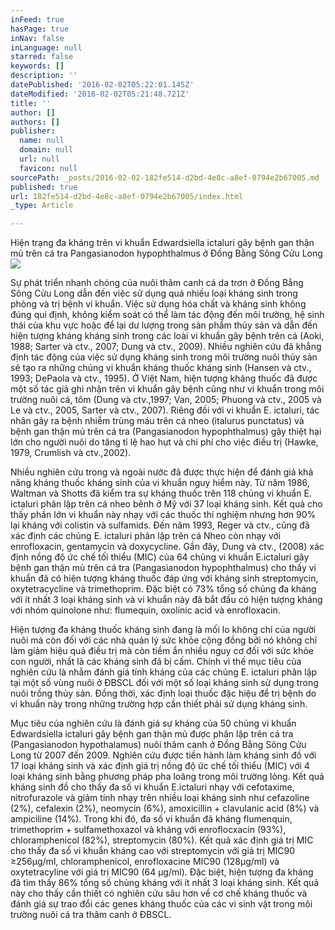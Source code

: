 ```yaml
---
inFeed: true
hasPage: true
inNav: false
inLanguage: null
starred: false
keywords: []
description: ''
datePublished: '2016-02-02T05:22:01.145Z'
dateModified: '2016-02-02T05:21:48.721Z'
title: ''
author: []
authors: []
publisher:
  name: null
  domain: null
  url: null
  favicon: null
sourcePath: _posts/2016-02-02-182fe514-d2bd-4e8c-a8ef-0794e2b67005.md
published: true
url: 182fe514-d2bd-4e8c-a8ef-0794e2b67005/index.html
_type: Article

---
```

Hiện trạng đa kháng trên vi khuẩn Edwardsiella ictaluri gây bệnh gan thận mủ trên cá tra Pangasianodon hypophthalmus ở Đồng Bằng Sông Cửu Long
![](https://the-grid-user-content.s3-us-west-2.amazonaws.com/3dadfbac-ecad-4721-8b69-b9e22e0392fe.jpg)

Sự phát triển nhanh chóng của nuôi thâm canh cá da trơn ở Đồng Bằng Sông Cửu Long dẫn đến việc sử dụng quá nhiều loại kháng sinh trong phòng và trị bệnh vi khuẩn. Việc sử dụng hóa chất và kháng sinh không đúng qui định, không kiểm soát có thể làm tác động đến môi trường, hệ sinh thái của khu vực hoặc để lại dư lượng trong sản phẩm thủy sản và dẫn đến hiện tượng kháng kháng sinh trong các loài vi khuẩn gây bệnh trên cá (Aoki, 1988; Sarter và ctv., 2007; Dung và ctv., 2009). Nhiều nghiên cứu đã khẳng định tác động của việc sử dụng kháng sinh trong môi trường nuôi thủy sản sẽ tạo ra những chủng vi khuẩn kháng thuốc kháng sinh (Hansen và ctv., 1993; DePaola và ctv., 1995). Ở Việt Nam, hiện tượng kháng thuốc đã được một số tác giả ghi nhận trên vi khuẩn gây bệnh cũng như vi khuẩn trong môi trường nuôi cá, tôm (Dung và ctv.,1997; Van, 2005; Phuong và ctv., 2005 và Le và ctv., 2005, Sarter và ctv., 2007). Riêng đối với vi khuẩn E. ictaluri, tác nhân gây ra bệnh nhiễm trùng máu trên cá nheo (italurus punctatus) và bệnh gan thận mủ trên cá tra (Pangasianodon hypophthalmus) gây thiệt hại lớn cho người nuôi do tăng tỉ lệ hao hụt và chi phí cho việc điều trị (Hawke, 1979, Crumlish và ctv.,2002).

Nhiều nghiên cứu trong và ngoài nước đã được thực hiện để đánh giá khả năng kháng thuốc kháng sinh của vi khuẩn nguy hiểm này. Từ năm 1986, Waltman và Shotts đã kiểm tra sự kháng thuốc trên 118 chủng vi khuẩn E. ictaluri phân lập trên cá nheo bênh ở Mỹ với 37 loại kháng sinh. Kết quả cho thấy phần lớn vi khuẩn này nhạy với các thuốc thí nghiệm nhưng hơn 90% lại kháng với colistin và sulfamids. Đến năm 1993, Reger và ctv., cũng đã xác định các chủng E. ictaluri phân lập trên cá Nheo còn nhạy với enrofloxacin, gentamycin và doxycycline. Gần đây, Dung và ctv., (2008) xác định nồng độ ức chế tối thiểu (MIC) của 64 chủng vi khuẩn E.ictaluri gây bệnh gan thận mủ trên cá tra (Pangasianodon hypophthalmus) cho thấy vi khuẩn đã có hiện tượng kháng thuốc đáp ứng với kháng sinh streptomycin, oxytetracycline và trimethoprim. Đặc biệt có 73% tổng số chủng đa kháng với ít nhất 3 loại kháng sinh và vi khuẩn này đã bắt đầu có hiện tượng kháng với nhóm quinolone như: flumequin, oxolinic acid và enrofloxacin.

Hiện tượng đa kháng thuốc kháng sinh đang là mối lo không chỉ của người nuôi mà còn đối với các nhà quản lý sức khỏe cộng đồng bởi nó không chỉ làm giảm hiệu quả điều trị mà còn tiềm ẩn nhiều nguy cơ đối với sức khỏe con người, nhất là các kháng sinh đã bị cấm. Chính vì thế mục tiêu của nghiên cứu là nhằm đánh giá tính kháng của các chủng E. ictaluri phân lập tại một số vùng nuôi ở ĐBSCL đối với một số loại kháng sinh sử dụng trong nuôi trồng thủy sản. Đồng thời, xác định loại thuốc đặc hiệu để trị bệnh do vi khuẩn này trong những trường hợp cần thiết phải sử dụng kháng sinh.

Mục tiêu của nghiên cứu là đánh giá sự kháng của 50 chủng vi khuẩn Edwardsiella ictaluri gây bệnh gan thận mủ được phân lập trên cá tra (Pangasianodon hypothalamus) nuôi thâm canh ở Đồng Bằng Sông Cửu Long từ 2007 đến 2009\. Nghiên cứu được tiến hành làm kháng sinh đồ với 17 loại kháng sinh và xác định giá trị nồng độ ức chế tối thiểu (MIC) với 4 loại kháng sinh bằng phương pháp pha loãng trong môi trường lỏng. Kết quả kháng sinh đồ cho thấy đa số vi khuẩn E.ictaluri nhạy với cefotaxime, nitrofurazole và giảm tính nhạy trên nhiều loại kháng sinh như cefazoline (2%), cefalexin (2%), neomycin (6%), amoxicillin + clavulanic acid (8%) và ampiciline (14%). Trong khi đó, đa số vi khuẩn đã kháng flumenquin, trimethoprim + sulfamethoxazol và kháng với enroflocxacin (93%), chloramphenicol (82%), streptomycin (80%). Kết quả xác định giá trị MIC cho thấy đa số vi khuẩn kháng cao với streptomycin với giá trị MIC90 ≥256μg/ml, chloramphenicol, enrofloxacine MIC90 (128μg/ml) và oxytetracyline với giá trị MIC90 (64 μg/ml). Đặc biệt, hiện tượng đa kháng đã tìm thấy 86% tổng số chủng kháng với ít nhất 3 loại kháng sinh. Kết quả này cho thấy cần thiết có nghiên cứu sâu hơn về cơ chế kháng thuốc và đánh giá sự trao đổi các genes kháng thuốc của các vi sinh vật trong môi trường nuôi cá tra thâm canh ở ĐBSCL.
